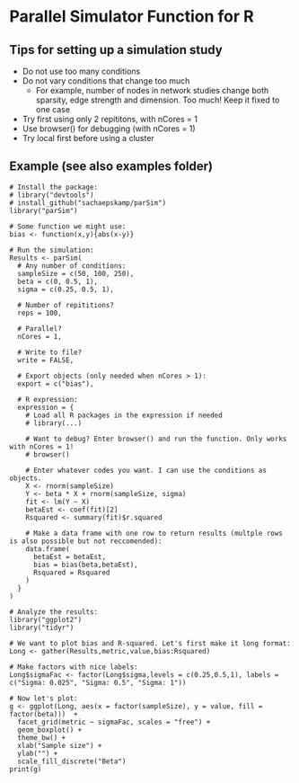 # Parallel Simulator Function for R

## Tips for setting up a simulation study

- Do not use too many conditions
- Do not vary conditions that change too much
  - For example, number of nodes in network studies change both sparsity, edge strength and dimension. Too much! Keep it fixed to one case
- Try first using only 2 repititons, with nCores = 1
- Use browser() for debugging (with nCores = 1)
- Try local first before using a cluster

## Example (see also examples folder)

```{r}
# Install the package:
# library("devtools")
# install_github("sachaepskamp/parSim")
library("parSim")

# Some function we might use:
bias <- function(x,y){abs(x-y)}

# Run the simulation:
Results <- parSim(
  # Any number of conditions:
  sampleSize = c(50, 100, 250),
  beta = c(0, 0.5, 1),
  sigma = c(0.25, 0.5, 1),
  
  # Number of repititions?
  reps = 100,
  
  # Parallel?
  nCores = 1,
  
  # Write to file?
  write = FALSE,
  
  # Export objects (only needed when nCores > 1):
  export = c("bias"),
  
  # R expression:
  expression = {
    # Load all R packages in the expression if needed
    # library(...)
    
    # Want to debug? Enter browser() and run the function. Only works with nCores = 1!
    # browser()
    
    # Enter whatever codes you want. I can use the conditions as objects.
    X <- rnorm(sampleSize)
    Y <- beta * X + rnorm(sampleSize, sigma)
    fit <- lm(Y ~ X)
    betaEst <- coef(fit)[2]
    Rsquared <- summary(fit)$r.squared
    
    # Make a data frame with one row to return results (multple rows is also possible but not reccomended):
    data.frame(
      betaEst = betaEst,
      bias = bias(beta,betaEst),
      Rsquared = Rsquared
    )
  }
)

# Analyze the results:
library("ggplot2")
library("tidyr")

# We want to plot bias and R-squared. Let's first make it long format:
Long <- gather(Results,metric,value,bias:Rsquared)

# Make factors with nice labels:
Long$sigmaFac <- factor(Long$sigma,levels = c(0.25,0.5,1), labels = c("Sigma: 0.025", "Sigma: 0.5", "Sigma: 1"))

# Now let's plot:
g <- ggplot(Long, aes(x = factor(sampleSize), y = value, fill = factor(beta)))  +
  facet_grid(metric ~ sigmaFac, scales = "free") + 
  geom_boxplot() + 
  theme_bw() + 
  xlab("Sample size") + 
  ylab("") + 
  scale_fill_discrete("Beta")
print(g)
```
